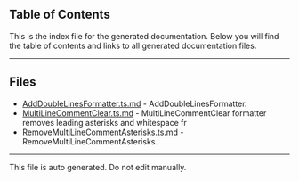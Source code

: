 ## Table of Contents

This is the index file for the generated documentation. Below you will find the table of contents and links to all generated documentation files.

---


## Files

- [AddDoubleLinesFormatter.ts.md](AddDoubleLinesFormatter.ts.md) - AddDoubleLinesFormatter.
- [MultiLineCommentClear.ts.md](MultiLineCommentClear.ts.md) - MultiLineCommentClear formatter removes leading asterisks and whitespace fr
- [RemoveMultiLineCommentAsterisks.ts.md](RemoveMultiLineCommentAsterisks.ts.md) - RemoveMultiLineCommentAsterisks.



---

This file is auto generated. Do not edit manually.